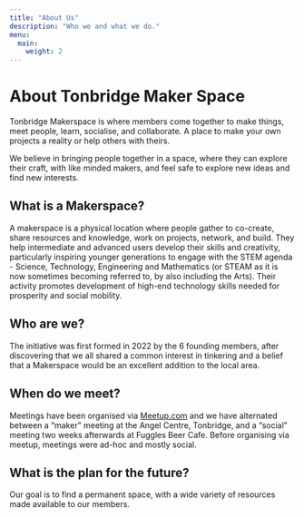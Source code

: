```yaml
---
title: "About Us"
description: "Who we and what we do."
menu:
  main:
    weight: 2
---
```


# About Tonbridge Maker Space

Tonbridge Makerspace is where members come together to make things, meet people, learn, socialise, and collaborate. A place to make your own projects a reality or help others with theirs.

We believe in bringing people together in a space, where they can explore their craft, with like minded makers, and feel safe to explore new ideas and find new interests. 

## What is a Makerspace?

A makerspace is a physical location where people gather to co-create, share resources and knowledge, work on projects, network, and build. They help intermediate and advanced users develop their skills and creativity, particularly inspiring younger generations to engage with the STEM agenda - Science, Technology, Engineering and Mathematics (or STEAM as it is now sometimes becoming referred to, by also including the Arts). Their activity promotes development of high-end technology skills needed for prosperity and social mobility.


## Who are we?

The initiative was first formed in 2022 by the 6 founding members, after discovering that we all shared a common interest in tinkering and a belief that a Makerspace would be an excellent addition to the local area. 

## When do we meet?

Meetings have been organised via [Meetup.com](https://www.meetup.com/tonbridge-maker-space/) and we have alternated between a “maker” meeting at the Angel Centre, Tonbridge, and a “social” meeting two weeks afterwards at Fuggles Beer Cafe. Before organising via meetup, meetings were ad-hoc and mostly social. 

## What is the plan for the future?

Our goal is to find a permanent space, with a wide variety of resources made available to our members.  
	